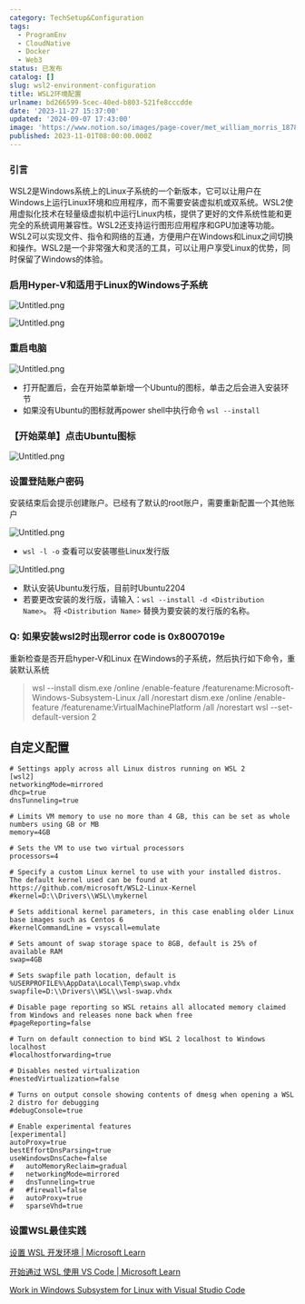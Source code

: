 ```yaml
---
category: TechSetup&Configuration
tags:
  - ProgramEnv
  - CloudNative
  - Docker
  - Web3
status: 已发布
catalog: []
slug: wsl2-environment-configuration
title: WSL2环境配置
urlname: bd266599-5cec-40ed-b803-521fe8cccdde
date: '2023-11-27 15:37:00'
updated: '2024-09-07 17:43:00'
image: 'https://www.notion.so/images/page-cover/met_william_morris_1878.jpg'
published: 2023-11-01T08:00:00.000Z
---
```


### 引言


WSL2是Windows系统上的Linux子系统的一个新版本，它可以让用户在Windows上运行Linux环境和应用程序，而不需要安装虚拟机或双系统。WSL2使用虚拟化技术在轻量级虚拟机中运行Linux内核，提供了更好的文件系统性能和更完全的系统调用兼容性。WSL2还支持运行图形应用程序和GPU加速等功能。WSL2可以实现文件、指令和网络的互通，方便用户在Windows和Linux之间切换和操作。WSL2是一个非常强大和灵活的工具，可以让用户享受Linux的优势，同时保留了Windows的体验。


### 启用Hyper-V和适用于Linux的Windows子系统


![Untitled.png](https://prod-files-secure.s3.us-west-2.amazonaws.com/5d24fe63-e567-4804-86f9-9fdc62e13082/62efe4d1-37d6-4606-a7b8-34dcd63ff38a/Untitled.png?X-Amz-Algorithm=AWS4-HMAC-SHA256&X-Amz-Content-Sha256=UNSIGNED-PAYLOAD&X-Amz-Credential=ASIAZI2LB466WH7LZ6I2%2F20250215%2Fus-west-2%2Fs3%2Faws4_request&X-Amz-Date=20250215T213303Z&X-Amz-Expires=3600&X-Amz-Security-Token=IQoJb3JpZ2luX2VjECUaCXVzLXdlc3QtMiJHMEUCIQCxNURIUxDyMQoCHOO%2BhjAXsGXQmQyb5L2KCag2T%2BLZfQIgGCFweMa6GaKY2BvCBWbQcYGCaJ9pWxEnKHGZ1jZq4L0q%2FwMIThAAGgw2Mzc0MjMxODM4MDUiDPgFNgcugUThHMMxASrcA%2Fw1aZ%2F7avKch4mIE%2FHxsEPW6vMI4XMvmmuMdSxkE6ynTxOrCk69WMfSQARVPhGaToaYq23MD0d4T3L0z2OFfiYbl9uYXPHEr9ipVtTjw%2BDwyxpu3%2F%2FqTO27IjZ6RduqRBPPRHgugkn6xxbsAqQfHw21RIdpSESUefClXy%2B3%2Fqf%2FdC1X%2B3agmWt4QsdJqa62Jjum1bZ7kd9eudDBzfGAT%2F4nzCUMryQAHeiiExfFAHHHEtqPOfgIgTdgSij3XrMoEWhJ5ex11WnA%2BSUIiSuBNJhtN8fxmcxBl2AYVByW4kLHkpeOnmdszekxe6jgvN0MuPbAh6mzYeAwvE%2FKP8KhBn3prItLRiUXOdNJRVVSchd2CjmoQ7TUMO8b2dz%2BNtL3%2FOhxq4NHOjoTT4R2pDwo9%2BS%2FW2MoDlRWHP53ZYUze7SmDwe3O1Y5nDL90o4IEsAgKo2gIrJs2k6fifRbCN26GUdJlbt2ydNrkvEhtqBwYPRXP5O1OTAS6b0DNDMhLksvbATdpHT9QNEf1zS80j0yf4hYttsh%2B8%2FOXdH18uftu9HixWmpbQUU0G2f3TsCM09XWj6LISVGsvvKqUdE4abs7N%2BEgRSw9maogcgfItWOZOJknszsctB9G88B%2FfGDMPjzw70GOqUBlomQAD7noadzC4%2B%2BGNkp8MBbM9iEaUlhEYilCOipYz0TmSEqkNxv2WcpVJGiCU4c%2BKtXg3ZW%2Fhn4C8SFnXngpeZmvRywnA83Osgx6UEBTKyMFvGdUAV2KvCrQ%2FJhlgyAp7LBM5ODy7kOfDCODqRYz1eD9IlYXKgqZsAhCXQ02WmxEaRNJ7lBozLxrEa%2BeyyZG5biWBfOmgyXPDY5HgsDM9lbxeFz&X-Amz-Signature=56bae58c1bad51c4315116c7c3ce74246173e3458507d49dfc660193560185a9&X-Amz-SignedHeaders=host&x-id=GetObject)


![Untitled.png](https://prod-files-secure.s3.us-west-2.amazonaws.com/5d24fe63-e567-4804-86f9-9fdc62e13082/74866fe6-9ce5-4055-94c5-4900f6f5ff8b/Untitled.png?X-Amz-Algorithm=AWS4-HMAC-SHA256&X-Amz-Content-Sha256=UNSIGNED-PAYLOAD&X-Amz-Credential=ASIAZI2LB466WH7LZ6I2%2F20250215%2Fus-west-2%2Fs3%2Faws4_request&X-Amz-Date=20250215T213303Z&X-Amz-Expires=3600&X-Amz-Security-Token=IQoJb3JpZ2luX2VjECUaCXVzLXdlc3QtMiJHMEUCIQCxNURIUxDyMQoCHOO%2BhjAXsGXQmQyb5L2KCag2T%2BLZfQIgGCFweMa6GaKY2BvCBWbQcYGCaJ9pWxEnKHGZ1jZq4L0q%2FwMIThAAGgw2Mzc0MjMxODM4MDUiDPgFNgcugUThHMMxASrcA%2Fw1aZ%2F7avKch4mIE%2FHxsEPW6vMI4XMvmmuMdSxkE6ynTxOrCk69WMfSQARVPhGaToaYq23MD0d4T3L0z2OFfiYbl9uYXPHEr9ipVtTjw%2BDwyxpu3%2F%2FqTO27IjZ6RduqRBPPRHgugkn6xxbsAqQfHw21RIdpSESUefClXy%2B3%2Fqf%2FdC1X%2B3agmWt4QsdJqa62Jjum1bZ7kd9eudDBzfGAT%2F4nzCUMryQAHeiiExfFAHHHEtqPOfgIgTdgSij3XrMoEWhJ5ex11WnA%2BSUIiSuBNJhtN8fxmcxBl2AYVByW4kLHkpeOnmdszekxe6jgvN0MuPbAh6mzYeAwvE%2FKP8KhBn3prItLRiUXOdNJRVVSchd2CjmoQ7TUMO8b2dz%2BNtL3%2FOhxq4NHOjoTT4R2pDwo9%2BS%2FW2MoDlRWHP53ZYUze7SmDwe3O1Y5nDL90o4IEsAgKo2gIrJs2k6fifRbCN26GUdJlbt2ydNrkvEhtqBwYPRXP5O1OTAS6b0DNDMhLksvbATdpHT9QNEf1zS80j0yf4hYttsh%2B8%2FOXdH18uftu9HixWmpbQUU0G2f3TsCM09XWj6LISVGsvvKqUdE4abs7N%2BEgRSw9maogcgfItWOZOJknszsctB9G88B%2FfGDMPjzw70GOqUBlomQAD7noadzC4%2B%2BGNkp8MBbM9iEaUlhEYilCOipYz0TmSEqkNxv2WcpVJGiCU4c%2BKtXg3ZW%2Fhn4C8SFnXngpeZmvRywnA83Osgx6UEBTKyMFvGdUAV2KvCrQ%2FJhlgyAp7LBM5ODy7kOfDCODqRYz1eD9IlYXKgqZsAhCXQ02WmxEaRNJ7lBozLxrEa%2BeyyZG5biWBfOmgyXPDY5HgsDM9lbxeFz&X-Amz-Signature=ec37216ce8ef529d53a9bd9d666ab8efa9c63356cb1e3a199be3f107b9b988b8&X-Amz-SignedHeaders=host&x-id=GetObject)


### 重启电脑


![Untitled.png](https://prod-files-secure.s3.us-west-2.amazonaws.com/5d24fe63-e567-4804-86f9-9fdc62e13082/ed8ca255-2fda-4c1b-9b1a-f1896300e8e7/Untitled.png?X-Amz-Algorithm=AWS4-HMAC-SHA256&X-Amz-Content-Sha256=UNSIGNED-PAYLOAD&X-Amz-Credential=ASIAZI2LB466WH7LZ6I2%2F20250215%2Fus-west-2%2Fs3%2Faws4_request&X-Amz-Date=20250215T213303Z&X-Amz-Expires=3600&X-Amz-Security-Token=IQoJb3JpZ2luX2VjECUaCXVzLXdlc3QtMiJHMEUCIQCxNURIUxDyMQoCHOO%2BhjAXsGXQmQyb5L2KCag2T%2BLZfQIgGCFweMa6GaKY2BvCBWbQcYGCaJ9pWxEnKHGZ1jZq4L0q%2FwMIThAAGgw2Mzc0MjMxODM4MDUiDPgFNgcugUThHMMxASrcA%2Fw1aZ%2F7avKch4mIE%2FHxsEPW6vMI4XMvmmuMdSxkE6ynTxOrCk69WMfSQARVPhGaToaYq23MD0d4T3L0z2OFfiYbl9uYXPHEr9ipVtTjw%2BDwyxpu3%2F%2FqTO27IjZ6RduqRBPPRHgugkn6xxbsAqQfHw21RIdpSESUefClXy%2B3%2Fqf%2FdC1X%2B3agmWt4QsdJqa62Jjum1bZ7kd9eudDBzfGAT%2F4nzCUMryQAHeiiExfFAHHHEtqPOfgIgTdgSij3XrMoEWhJ5ex11WnA%2BSUIiSuBNJhtN8fxmcxBl2AYVByW4kLHkpeOnmdszekxe6jgvN0MuPbAh6mzYeAwvE%2FKP8KhBn3prItLRiUXOdNJRVVSchd2CjmoQ7TUMO8b2dz%2BNtL3%2FOhxq4NHOjoTT4R2pDwo9%2BS%2FW2MoDlRWHP53ZYUze7SmDwe3O1Y5nDL90o4IEsAgKo2gIrJs2k6fifRbCN26GUdJlbt2ydNrkvEhtqBwYPRXP5O1OTAS6b0DNDMhLksvbATdpHT9QNEf1zS80j0yf4hYttsh%2B8%2FOXdH18uftu9HixWmpbQUU0G2f3TsCM09XWj6LISVGsvvKqUdE4abs7N%2BEgRSw9maogcgfItWOZOJknszsctB9G88B%2FfGDMPjzw70GOqUBlomQAD7noadzC4%2B%2BGNkp8MBbM9iEaUlhEYilCOipYz0TmSEqkNxv2WcpVJGiCU4c%2BKtXg3ZW%2Fhn4C8SFnXngpeZmvRywnA83Osgx6UEBTKyMFvGdUAV2KvCrQ%2FJhlgyAp7LBM5ODy7kOfDCODqRYz1eD9IlYXKgqZsAhCXQ02WmxEaRNJ7lBozLxrEa%2BeyyZG5biWBfOmgyXPDY5HgsDM9lbxeFz&X-Amz-Signature=0218ae553dee88ac127e0a4775487b4de10da9be801bc81254731b13c4627b88&X-Amz-SignedHeaders=host&x-id=GetObject)

- 打开配置后，会在开始菜单新增一个Ubuntu的图标，单击之后会进入安装环节
- 如果没有Ubuntu的图标就再power shell中执行命令 `wsl --install`

### 【开始菜单】点击Ubuntu图标


![Untitled.png](https://prod-files-secure.s3.us-west-2.amazonaws.com/5d24fe63-e567-4804-86f9-9fdc62e13082/d7415a12-f453-43fe-a604-a208d85638a3/Untitled.png?X-Amz-Algorithm=AWS4-HMAC-SHA256&X-Amz-Content-Sha256=UNSIGNED-PAYLOAD&X-Amz-Credential=ASIAZI2LB466WH7LZ6I2%2F20250215%2Fus-west-2%2Fs3%2Faws4_request&X-Amz-Date=20250215T213303Z&X-Amz-Expires=3600&X-Amz-Security-Token=IQoJb3JpZ2luX2VjECUaCXVzLXdlc3QtMiJHMEUCIQCxNURIUxDyMQoCHOO%2BhjAXsGXQmQyb5L2KCag2T%2BLZfQIgGCFweMa6GaKY2BvCBWbQcYGCaJ9pWxEnKHGZ1jZq4L0q%2FwMIThAAGgw2Mzc0MjMxODM4MDUiDPgFNgcugUThHMMxASrcA%2Fw1aZ%2F7avKch4mIE%2FHxsEPW6vMI4XMvmmuMdSxkE6ynTxOrCk69WMfSQARVPhGaToaYq23MD0d4T3L0z2OFfiYbl9uYXPHEr9ipVtTjw%2BDwyxpu3%2F%2FqTO27IjZ6RduqRBPPRHgugkn6xxbsAqQfHw21RIdpSESUefClXy%2B3%2Fqf%2FdC1X%2B3agmWt4QsdJqa62Jjum1bZ7kd9eudDBzfGAT%2F4nzCUMryQAHeiiExfFAHHHEtqPOfgIgTdgSij3XrMoEWhJ5ex11WnA%2BSUIiSuBNJhtN8fxmcxBl2AYVByW4kLHkpeOnmdszekxe6jgvN0MuPbAh6mzYeAwvE%2FKP8KhBn3prItLRiUXOdNJRVVSchd2CjmoQ7TUMO8b2dz%2BNtL3%2FOhxq4NHOjoTT4R2pDwo9%2BS%2FW2MoDlRWHP53ZYUze7SmDwe3O1Y5nDL90o4IEsAgKo2gIrJs2k6fifRbCN26GUdJlbt2ydNrkvEhtqBwYPRXP5O1OTAS6b0DNDMhLksvbATdpHT9QNEf1zS80j0yf4hYttsh%2B8%2FOXdH18uftu9HixWmpbQUU0G2f3TsCM09XWj6LISVGsvvKqUdE4abs7N%2BEgRSw9maogcgfItWOZOJknszsctB9G88B%2FfGDMPjzw70GOqUBlomQAD7noadzC4%2B%2BGNkp8MBbM9iEaUlhEYilCOipYz0TmSEqkNxv2WcpVJGiCU4c%2BKtXg3ZW%2Fhn4C8SFnXngpeZmvRywnA83Osgx6UEBTKyMFvGdUAV2KvCrQ%2FJhlgyAp7LBM5ODy7kOfDCODqRYz1eD9IlYXKgqZsAhCXQ02WmxEaRNJ7lBozLxrEa%2BeyyZG5biWBfOmgyXPDY5HgsDM9lbxeFz&X-Amz-Signature=0c7f5aeb95c01ffc2e9257923fb205de99957f554a436b5c206bb6aa4a9ee17f&X-Amz-SignedHeaders=host&x-id=GetObject)


### 设置登陆账户密码


安装结束后会提示创建账户。已经有了默认的root账户，需要重新配置一个其他账户


![Untitled.png](https://prod-files-secure.s3.us-west-2.amazonaws.com/5d24fe63-e567-4804-86f9-9fdc62e13082/bb38a6ce-031e-4122-9787-de509d2240bf/Untitled.png?X-Amz-Algorithm=AWS4-HMAC-SHA256&X-Amz-Content-Sha256=UNSIGNED-PAYLOAD&X-Amz-Credential=ASIAZI2LB466WH7LZ6I2%2F20250215%2Fus-west-2%2Fs3%2Faws4_request&X-Amz-Date=20250215T213303Z&X-Amz-Expires=3600&X-Amz-Security-Token=IQoJb3JpZ2luX2VjECUaCXVzLXdlc3QtMiJHMEUCIQCxNURIUxDyMQoCHOO%2BhjAXsGXQmQyb5L2KCag2T%2BLZfQIgGCFweMa6GaKY2BvCBWbQcYGCaJ9pWxEnKHGZ1jZq4L0q%2FwMIThAAGgw2Mzc0MjMxODM4MDUiDPgFNgcugUThHMMxASrcA%2Fw1aZ%2F7avKch4mIE%2FHxsEPW6vMI4XMvmmuMdSxkE6ynTxOrCk69WMfSQARVPhGaToaYq23MD0d4T3L0z2OFfiYbl9uYXPHEr9ipVtTjw%2BDwyxpu3%2F%2FqTO27IjZ6RduqRBPPRHgugkn6xxbsAqQfHw21RIdpSESUefClXy%2B3%2Fqf%2FdC1X%2B3agmWt4QsdJqa62Jjum1bZ7kd9eudDBzfGAT%2F4nzCUMryQAHeiiExfFAHHHEtqPOfgIgTdgSij3XrMoEWhJ5ex11WnA%2BSUIiSuBNJhtN8fxmcxBl2AYVByW4kLHkpeOnmdszekxe6jgvN0MuPbAh6mzYeAwvE%2FKP8KhBn3prItLRiUXOdNJRVVSchd2CjmoQ7TUMO8b2dz%2BNtL3%2FOhxq4NHOjoTT4R2pDwo9%2BS%2FW2MoDlRWHP53ZYUze7SmDwe3O1Y5nDL90o4IEsAgKo2gIrJs2k6fifRbCN26GUdJlbt2ydNrkvEhtqBwYPRXP5O1OTAS6b0DNDMhLksvbATdpHT9QNEf1zS80j0yf4hYttsh%2B8%2FOXdH18uftu9HixWmpbQUU0G2f3TsCM09XWj6LISVGsvvKqUdE4abs7N%2BEgRSw9maogcgfItWOZOJknszsctB9G88B%2FfGDMPjzw70GOqUBlomQAD7noadzC4%2B%2BGNkp8MBbM9iEaUlhEYilCOipYz0TmSEqkNxv2WcpVJGiCU4c%2BKtXg3ZW%2Fhn4C8SFnXngpeZmvRywnA83Osgx6UEBTKyMFvGdUAV2KvCrQ%2FJhlgyAp7LBM5ODy7kOfDCODqRYz1eD9IlYXKgqZsAhCXQ02WmxEaRNJ7lBozLxrEa%2BeyyZG5biWBfOmgyXPDY5HgsDM9lbxeFz&X-Amz-Signature=464f6a12e56d9f96f7af8cabfa8b99c372691cd1ba523cd7535eb2c0a55ae338&X-Amz-SignedHeaders=host&x-id=GetObject)

- `wsl -l -o` 查看可以安装哪些Linux发行版

![Untitled.png](https://prod-files-secure.s3.us-west-2.amazonaws.com/5d24fe63-e567-4804-86f9-9fdc62e13082/4b4e5e2f-4e13-4651-8884-559a62c38137/Untitled.png?X-Amz-Algorithm=AWS4-HMAC-SHA256&X-Amz-Content-Sha256=UNSIGNED-PAYLOAD&X-Amz-Credential=ASIAZI2LB466WH7LZ6I2%2F20250215%2Fus-west-2%2Fs3%2Faws4_request&X-Amz-Date=20250215T213303Z&X-Amz-Expires=3600&X-Amz-Security-Token=IQoJb3JpZ2luX2VjECUaCXVzLXdlc3QtMiJHMEUCIQCxNURIUxDyMQoCHOO%2BhjAXsGXQmQyb5L2KCag2T%2BLZfQIgGCFweMa6GaKY2BvCBWbQcYGCaJ9pWxEnKHGZ1jZq4L0q%2FwMIThAAGgw2Mzc0MjMxODM4MDUiDPgFNgcugUThHMMxASrcA%2Fw1aZ%2F7avKch4mIE%2FHxsEPW6vMI4XMvmmuMdSxkE6ynTxOrCk69WMfSQARVPhGaToaYq23MD0d4T3L0z2OFfiYbl9uYXPHEr9ipVtTjw%2BDwyxpu3%2F%2FqTO27IjZ6RduqRBPPRHgugkn6xxbsAqQfHw21RIdpSESUefClXy%2B3%2Fqf%2FdC1X%2B3agmWt4QsdJqa62Jjum1bZ7kd9eudDBzfGAT%2F4nzCUMryQAHeiiExfFAHHHEtqPOfgIgTdgSij3XrMoEWhJ5ex11WnA%2BSUIiSuBNJhtN8fxmcxBl2AYVByW4kLHkpeOnmdszekxe6jgvN0MuPbAh6mzYeAwvE%2FKP8KhBn3prItLRiUXOdNJRVVSchd2CjmoQ7TUMO8b2dz%2BNtL3%2FOhxq4NHOjoTT4R2pDwo9%2BS%2FW2MoDlRWHP53ZYUze7SmDwe3O1Y5nDL90o4IEsAgKo2gIrJs2k6fifRbCN26GUdJlbt2ydNrkvEhtqBwYPRXP5O1OTAS6b0DNDMhLksvbATdpHT9QNEf1zS80j0yf4hYttsh%2B8%2FOXdH18uftu9HixWmpbQUU0G2f3TsCM09XWj6LISVGsvvKqUdE4abs7N%2BEgRSw9maogcgfItWOZOJknszsctB9G88B%2FfGDMPjzw70GOqUBlomQAD7noadzC4%2B%2BGNkp8MBbM9iEaUlhEYilCOipYz0TmSEqkNxv2WcpVJGiCU4c%2BKtXg3ZW%2Fhn4C8SFnXngpeZmvRywnA83Osgx6UEBTKyMFvGdUAV2KvCrQ%2FJhlgyAp7LBM5ODy7kOfDCODqRYz1eD9IlYXKgqZsAhCXQ02WmxEaRNJ7lBozLxrEa%2BeyyZG5biWBfOmgyXPDY5HgsDM9lbxeFz&X-Amz-Signature=e11111145d079b2c23687cf2d6685f677f690410a9848f7847647dd60c1ba67a&X-Amz-SignedHeaders=host&x-id=GetObject)

- 默认安装Ubuntu发行版，目前时Ubuntu2204
- 若要更改安装的发行版，请输入：`wsl --install -d <Distribution Name>`。 将 `<Distribution Name>` 替换为要安装的发行版的名称。

### Q: 如果安装wsl2时出现error code is 0x8007019e


重新检查是否开启hyper-V和Linux 在Windows的子系统，然后执行如下命令，重装默认系统

> wsl --install
> dism.exe /online /enable-feature /featurename:Microsoft-Windows-Subsystem-Linux /all /norestart
> dism.exe /online /enable-feature /featurename:VirtualMachinePlatform /all /norestart
> wsl --set-default-version 2

## 自定义配置


```shell
# Settings apply across all Linux distros running on WSL 2
[wsl2]
networkingMode=mirrored
dhcp=true
dnsTunneling=true

# Limits VM memory to use no more than 4 GB, this can be set as whole numbers using GB or MB
memory=4GB 

# Sets the VM to use two virtual processors
processors=4

# Specify a custom Linux kernel to use with your installed distros. The default kernel used can be found at https://github.com/microsoft/WSL2-Linux-Kernel
#kernel=D:\\Drivers\\WSL\\mykernel

# Sets additional kernel parameters, in this case enabling older Linux base images such as Centos 6
#kernelCommandLine = vsyscall=emulate

# Sets amount of swap storage space to 8GB, default is 25% of available RAM
swap=4GB

# Sets swapfile path location, default is %USERPROFILE%\AppData\Local\Temp\swap.vhdx
swapfile=D:\\Drivers\\WSL\\wsl-swap.vhdx

# Disable page reporting so WSL retains all allocated memory claimed from Windows and releases none back when free
#pageReporting=false

# Turn on default connection to bind WSL 2 localhost to Windows localhost
#localhostforwarding=true

# Disables nested virtualization
#nestedVirtualization=false

# Turns on output console showing contents of dmesg when opening a WSL 2 distro for debugging
#debugConsole=true

# Enable experimental features
[experimental]
autoProxy=true
bestEffortDnsParsing=true
useWindowsDnsCache=false
#   autoMemoryReclaim=gradual
#   networkingMode=mirrored
#   dnsTunneling=true
#   #firewall=false
#   autoProxy=true
#   sparseVhd=true
```


### 设置WSL最佳实践


[设置 WSL 开发环境 | Microsoft Learn](https://learn.microsoft.com/zh-cn/windows/wsl/setup/environment#set-up-your-linux-username-and-password)


[开始通过 WSL 使用 VS Code | Microsoft Learn](https://learn.microsoft.com/zh-cn/windows/wsl/tutorials/wsl-vscode)


[Work in Windows Subsystem for Linux with Visual Studio Code](https://code.visualstudio.com/docs/remote/wsl-tutorial)

